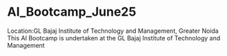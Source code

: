 # AI_Bootcamp_June25
Location:GL Bajaj Institute of Technology and Management, Greater Noida
This AI Bootcamp is undertaken at the GL Bajaj Institute of Technology and Management
